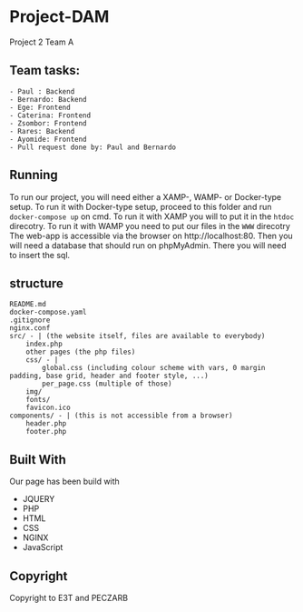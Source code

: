 # Project-DAM
Project 2 Team A

## Team tasks: 
	- Paul : Backend
	- Bernardo: Backend
	- Ege: Frontend
	- Caterina: Frontend
	- Zsombor: Frontend
	- Rares: Backend
	- Ayomide: Frontend
	- Pull request done by: Paul and Bernardo

## Running
To run our project, you will need either a XAMP-, WAMP- or Docker-type setup.
To run it with Docker-type setup, proceed to this folder and run `docker-compose up` on cmd.
To run it with XAMP you will to put it in the `htdoc` direcotry. To run it with WAMP you need to put our files 
in the `WWW` direcotry
The web-app is accessible via the browser on http://localhost:80.
Then you will need a database that should run on phpMyAdmin. There you will need to insert the sql.

## structure
```
README.md
docker-compose.yaml
.gitignore
nginx.conf
src/ - | (the website itself, files are available to everybody)
    index.php
    other pages (the php files)
    css/ - |
        global.css (including colour scheme with vars, 0 margin padding, base grid, header and footer style, ...)
        per_page.css (multiple of those)
    img/
    fonts/
    favicon.ico
components/ - | (this is not accessible from a browser)
    header.php
    footer.php
```


## Built With
Our page has been build with
* JQUERY
* PHP
* HTML
* CSS
* NGINX
* JavaScript

## Copyright
Copyright to E3T and PECZARB



